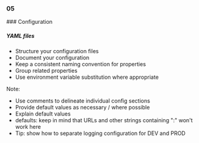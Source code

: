 
<h3 class="chapter-number">05</h3>
### Configuration 

##### YAML files

* Structure your configuration files
* Document your configuration
* Keep a consistent naming convention for properties
* Group related properties
* Use environment variable substitution where appropriate
 
Note:
 -  Use comments to delineate individual config sections
 - Provide default values as necessary / where possible
 - Explain default values
 - defaults:  keep in mind that URLs and other strings containing ":" won't work here
 - Tip: show how to separate logging configuration for DEV and PROD 